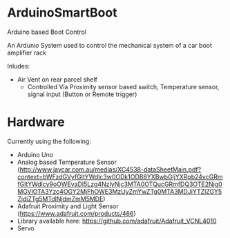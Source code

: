 # ArduinoSmartBoot
Arduino based Boot Control

An Ardunio System used to control the mechanical system of a car boot amplifier rack

Inludes: 
* Air Vent on rear parcel shelf 
  * Controlled Via Proximity sensor based switch, Temperature sensor, signal input (Button or Remote trigger) 

# Hardware
Currently using the following: 
* Arduino Uno 
* Analog based Temperature Sensor (http://www.jaycar.com.au/medias/XC4538-dataSheetMain.pdf?context=bWFzdGVyfGltYWdlc3w0ODk1ODB8YXBwbGljYXRpb24vcGRmfGltYWdlcy9oOWEvaDI5Lzg4NzIyNjc3MTA0OTQucGRmfDQ3OTE2Njg0MGVlOTA3Yzc4OGY2MjFhOWE3MzUyZmYwZTg0MTA3MDJiYTZlZGY5ZjdiZTg5MTdlNjdmZmM5MDE)
* Adafruit Proximity and Light Sensor (https://www.adafruit.com/products/466) 
 * Library available here: https://github.com/adafruit/Adafruit_VCNL4010
* Servo 

